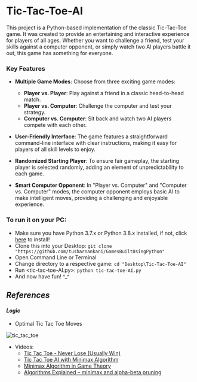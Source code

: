 # Tic-Tac-Toe-AI

This project is a Python-based implementation of the classic Tic-Tac-Toe game. It was created to provide an entertaining and interactive experience for players of all ages. Whether you want to challenge a friend, test your skills against a computer opponent, or simply watch two AI players battle it out, this game has something for everyone.


### Key Features

- **Multiple Game Modes**: Choose from three exciting game modes:
  - **Player vs. Player**: Play against a friend in a classic head-to-head match.
  - **Player vs. Computer**: Challenge the computer and test your strategy.
  - **Computer vs. Computer**: Sit back and watch two AI players compete with each other.

- **User-Friendly Interface**: The game features a straightforward command-line interface with clear instructions, making it easy for players of all skill levels to enjoy.

- **Randomized Starting Player**: To ensure fair gameplay, the starting player is selected randomly, adding an element of unpredictability to each game.

- **Smart Computer Opponent**: In "Player vs. Computer" and "Computer vs. Computer" modes, the computer opponent employs basic AI to make intelligent moves, providing a challenging and enjoyable experience.


### To run it on your PC:

* Make sure you have Python 3.7.x or Python 3.8.x installed, if not, click [here](https://www.python.org/downloads/) to install!
* Clone this into your Desktop: `git clone "https://github.com/tusharnankani/GamesBuiltUsingPython"`
* Open Command Line or Terminal
* Change directory to a respective game: `cd "Desktop\Tic-Tac-Toe-AI"`
* Run <tic-tac-toe-AI.py>: `python tic-tac-toe-AI.py`
* And now have fun! ^_^


## *References*

#### *Logic*

- Optimal Tic Tac Toe Moves

![tic_tac_toe](https://user-images.githubusercontent.com/61280281/91558896-ba479700-e954-11ea-8415-3759e555ad23.png)

- Videos:
  - [Tic Tac Toe - Never Lose (Usually Win)](https://www.youtube.com/watch?v=5n2aQ3UQu9Y&feature=youtu.be)
  - [Tic Tac Toe AI with Minimax Algorithm](https://www.youtube.com/watch?v=trKjYdBASyQ&feature=youtu.be)
  - [Minimax Algorithm in Game Theory](https://www.geeksforgeeks.org/minimax-algorithm-in-game-theory-set-1-introduction/)
  - [Algorithms Explained – minimax and alpha-beta pruning](https://www.youtube.com/watch?v=l-hh51ncgDI)
